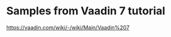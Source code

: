 Samples from Vaadin 7 tutorial
==============================

https://vaadin.com/wiki/-/wiki/Main/Vaadin%207

